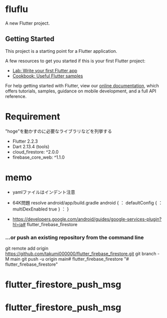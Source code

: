 # fluflu

A new Flutter project.

## Getting Started

This project is a starting point for a Flutter application.

A few resources to get you started if this is your first Flutter project:

- [Lab: Write your first Flutter app](https://flutter.dev/docs/get-started/codelab)
- [Cookbook: Useful Flutter samples](https://flutter.dev/docs/cookbook)

For help getting started with Flutter, view our
[online documentation](https://flutter.dev/docs), which offers tutorials,
samples, guidance on mobile development, and a full API reference.

# Requirement
 
"hoge"を動かすのに必要なライブラリなどを列挙する
 
* Flutter 2.2.3
* Dart 2.13.4 (tools)
* cloud_firestore: ^2.0.0
* firebase_core_web: ^1.1.0


# memo
- yamlファイルはインデント注意

- 64K問題 resolve
android/app/build.gradle
android {
    ：
    defaultConfig {
        ：
        multiDexEnabled true
    }
    ：
}

- https://developers.google.com/android/guides/google-services-plugin?hl=ja# flutter_firebase_firestore



### …or push an existing repository from the command line
git remote add origin https://github.com/takumi000000/flutter_firebase_firestore.git
git branch -M main
git push -u origin main# flutter_firebase_firestore
"# flutter_firebase_firestore" 
# flutter_firestore_push_msg
# flutter_firestore_push_msg
